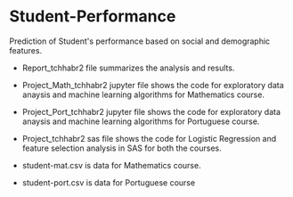 # Student-Performance
Prediction of Student's performance based on social and demographic features.

* Report_tchhabr2 file summarizes the analysis and results.

* Project_Math_tchhabr2 jupyter file shows the code for exploratory data anaysis and machine learning algorithms for Mathematics course.

* Project_Port_tchhabr2 jupyter file shows the code for exploratory data anaysis and machine learning algorithms for Portuguese course.

* Project_tchhabr2 sas file shows the code for Logistic Regression and feature selection analysis in SAS for both the courses.

* student-mat.csv is data for Mathematics course.

* student-port.csv is data for Portuguese course
